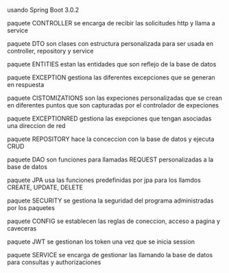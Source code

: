 usando Spring Boot 3.0.2

paquete CONTROLLER se encarga de recibir las solicitudes http y llama a service

paquete DTO son clases con estructura personalizada para ser usada en controller, repository y service

paquete ENTITIES estan las entidades que son reflejo de la base de datos

paquete EXCEPTION gestiona las diferentes excepciones que se generan en respuesta

  paquete CISTOMIZATIONS son las expeciones personalizadas que se crean en diferentes puntos que son capturadas por el controlador de expeciones

  paquete EXCEPTIONRED gestiona las exepciones que tengan asociadas una direccion de red

paquete REPOSITORY hace la conceccion con la base de datos y ejecuta CRUD

  paquete DAO son funciones para llamadas REQUEST personalizadas a la base de datos

  paquete JPA usa las funciones predefinidas por jpa para los llamdos CREATE, UPDATE, DELETE

paquete SECURITY se gestiona la seguridad del programa administradas por los paquetes

  paquete CONFIG se establecen las reglas de coneccion, acceso a pagina y caveceras

  paquete JWT se gestionan los token una vez que se inicia session

paquete SERVICE se encarga de gestionar las llamando la base de datos para consultas y authorizaciones










